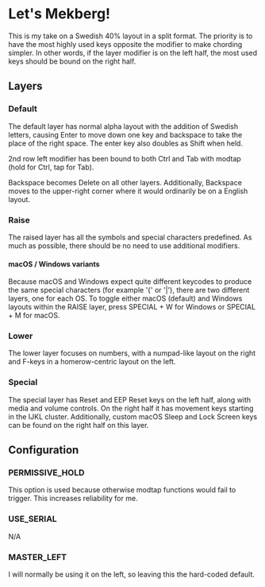 # Let's Mekberg!

This is my take on a Swedish 40% layout in a split format. The priority is to have the most highly used keys opposite the modifier to make chording simpler. In other words, if the layer modifier is on the left half, the most used keys should be bound on the right half.

## Layers

### Default

The default layer has normal alpha layout with the addition of Swedish letters, causing Enter to move down one key and backspace to take the place of the right space. The enter key also doubles as Shift when held.

2nd row left modifier has been bound to both Ctrl and Tab with modtap (hold for Ctrl, tap for Tab).

Backspace becomes Delete on all other layers. Additionally, Backspace moves to the upper-right corner where it would ordinarily be on a English layout.

### Raise

The raised layer has all the symbols and special characters predefined. As much as possible, there should be no need to use additional modifiers.

#### macOS / Windows variants

Because macOS and Windows expect quite different keycodes to produce the same special characters (for example '{' or  '|'), there are two different layers, one for each OS. To toggle either macOS (default) and Windows layouts within the RAISE layer, press SPECIAL + W for Windows or SPECIAL + M for macOS.

### Lower

The lower layer focuses on numbers, with a numpad-like layout on the right and F-keys in a homerow-centric layout on the left.

### Special

The special layer has Reset and EEP Reset keys on the left half, along with media and volume controls. On the right half it has movement keys starting in the IJKL cluster. Additionally, custom macOS Sleep and Lock Screen keys can be found on the right half on this layer.

## Configuration

### PERMISSIVE_HOLD

This option is used because otherwise modtap functions would fail to trigger. This increases reliability for me.

### USE_SERIAL

N/A

### MASTER_LEFT

I will normally be using it on the left, so leaving this the hard-coded default.

